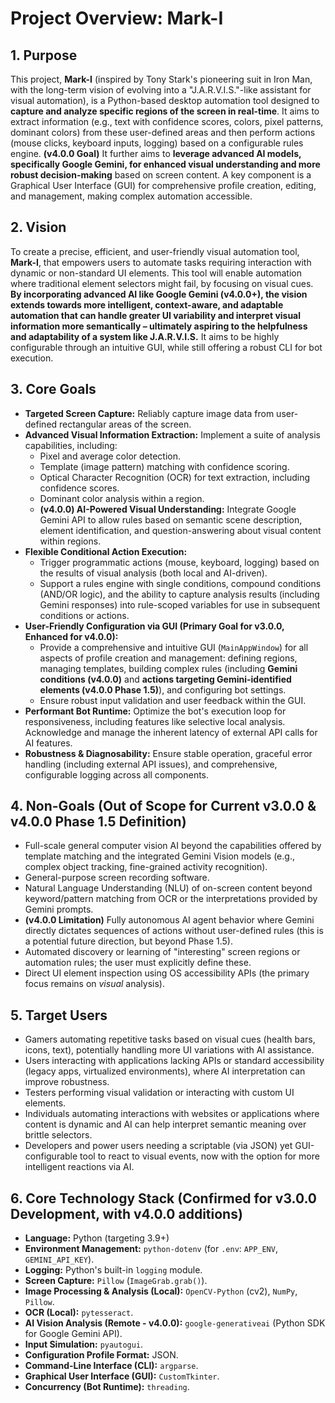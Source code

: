 # Project Overview: Mark-I

## 1. Purpose

This project, **Mark-I** (inspired by Tony Stark's pioneering suit in Iron Man, with the long-term vision of evolving into a "J.A.R.V.I.S."-like assistant for visual automation), is a Python-based desktop automation tool designed to **capture and analyze specific regions of the screen in real-time**. It aims to extract information (e.g., text with confidence scores, colors, pixel patterns, dominant colors) from these user-defined areas and then perform actions (mouse clicks, keyboard inputs, logging) based on a configurable rules engine. **(v4.0.0 Goal)** It further aims to **leverage advanced AI models, specifically Google Gemini, for enhanced visual understanding and more robust decision-making** based on screen content. A key component is a Graphical User Interface (GUI) for comprehensive profile creation, editing, and management, making complex automation accessible.

## 2. Vision

To create a precise, efficient, and user-friendly visual automation tool, **Mark-I**, that empowers users to automate tasks requiring interaction with dynamic or non-standard UI elements. This tool will enable automation where traditional element selectors might fail, by focusing on visual cues. **By incorporating advanced AI like Google Gemini (v4.0.0+), the vision extends towards more intelligent, context-aware, and adaptable automation that can handle greater UI variability and interpret visual information more semantically – ultimately aspiring to the helpfulness and adaptability of a system like J.A.R.V.I.S.** It aims to be highly configurable through an intuitive GUI, while still offering a robust CLI for bot execution.

## 3. Core Goals

*   **Targeted Screen Capture:** Reliably capture image data from user-defined rectangular areas of the screen.
*   **Advanced Visual Information Extraction:** Implement a suite of analysis capabilities, including:
    *   Pixel and average color detection.
    *   Template (image pattern) matching with confidence scoring.
    *   Optical Character Recognition (OCR) for text extraction, including confidence scores.
    *   Dominant color analysis within a region.
    *   **(v4.0.0) AI-Powered Visual Understanding:** Integrate Google Gemini API to allow rules based on semantic scene description, element identification, and question-answering about visual content within regions.
*   **Flexible Conditional Action Execution:**
    *   Trigger programmatic actions (mouse, keyboard, logging) based on the results of visual analysis (both local and AI-driven).
    *   Support a rules engine with single conditions, compound conditions (AND/OR logic), and the ability to capture analysis results (including Gemini responses) into rule-scoped variables for use in subsequent conditions or actions.
*   **User-Friendly Configuration via GUI (Primary Goal for v3.0.0, Enhanced for v4.0.0):**
    *   Provide a comprehensive and intuitive GUI (`MainAppWindow`) for all aspects of profile creation and management: defining regions, managing templates, building complex rules (including **Gemini conditions (v4.0.0)** and **actions targeting Gemini-identified elements (v4.0.0 Phase 1.5)**), and configuring bot settings.
    *   Ensure robust input validation and user feedback within the GUI.
*   **Performant Bot Runtime:** Optimize the bot's execution loop for responsiveness, including features like selective local analysis. Acknowledge and manage the inherent latency of external API calls for AI features.
*   **Robustness & Diagnosability:** Ensure stable operation, graceful error handling (including external API issues), and comprehensive, configurable logging across all components.

## 4. Non-Goals (Out of Scope for Current v3.0.0 & v4.0.0 Phase 1.5 Definition)

*   Full-scale general computer vision AI beyond the capabilities offered by template matching and the integrated Gemini Vision models (e.g., complex object tracking, fine-grained activity recognition).
*   General-purpose screen recording software.
*   Natural Language Understanding (NLU) of on-screen content beyond keyword/pattern matching from OCR or the interpretations provided by Gemini prompts.
*   **(v4.0.0 Limitation)** Fully autonomous AI agent behavior where Gemini directly dictates sequences of actions without user-defined rules (this is a potential future direction, but beyond Phase 1.5).
*   Automated discovery or learning of "interesting" screen regions or automation rules; the user must explicitly define these.
*   Direct UI element inspection using OS accessibility APIs (the primary focus remains on *visual* analysis).

## 5. Target Users

*   Gamers automating repetitive tasks based on visual cues (health bars, icons, text), potentially handling more UI variations with AI assistance.
*   Users interacting with applications lacking APIs or standard accessibility (legacy apps, virtualized environments), where AI interpretation can improve robustness.
*   Testers performing visual validation or interacting with custom UI elements.
*   Individuals automating interactions with websites or applications where content is dynamic and AI can help interpret semantic meaning over brittle selectors.
*   Developers and power users needing a scriptable (via JSON) yet GUI-configurable tool to react to visual events, now with the option for more intelligent reactions via AI.

## 6. Core Technology Stack (Confirmed for v3.0.0 Development, with v4.0.0 additions)

*   **Language:** Python (targeting 3.9+)
*   **Environment Management:** `python-dotenv` (for `.env`: `APP_ENV`, `GEMINI_API_KEY`).
*   **Logging:** Python's built-in `logging` module.
*   **Screen Capture:** `Pillow` (`ImageGrab.grab()`).
*   **Image Processing & Analysis (Local):** `OpenCV-Python` (cv2), `NumPy`, `Pillow`.
*   **OCR (Local):** `pytesseract`.
*   **AI Vision Analysis (Remote - v4.0.0):** `google-generativeai` (Python SDK for Google Gemini API).
*   **Input Simulation:** `pyautogui`.
*   **Configuration Profile Format:** JSON.
*   **Command-Line Interface (CLI):** `argparse`.
*   **Graphical User Interface (GUI):** `CustomTkinter`.
*   **Concurrency (Bot Runtime):** `threading`.